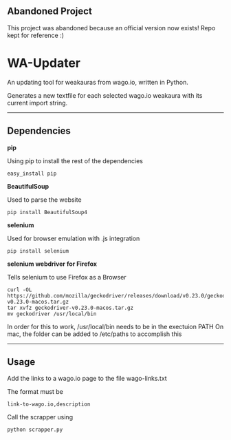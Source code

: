 ## Abandoned Project

This project was abandoned because an official version now exists! Repo kept for reference :)

# WA-Updater

An updating tool for weakauras from wago.io,
written in Python.

Generates a new textfile for each selected wago.io weakaura
with its current import string.

---

## Dependencies

**pip**

Using pip to install the rest of the dependencies

    easy_install pip

**BeautifulSoup**

Used to parse the website

    pip install BeautifulSoup4

**selenium**

Used for browser emulation with .js integration

    pip install selenium

**selenium webdriver for Firefox**

Tells selenium to use Firefox as a Browser

    curl -OL https://github.com/mozilla/geckodriver/releases/download/v0.23.0/geckodriver-v0.23.0-macos.tar.gz 
    tar xvfz geckodriver-v0.23.0-macos.tar.gz
    mv geckodriver /usr/local/bin

In order for this to work, /usr/local/bin needs to be in the exectuion PATH
On mac, the folder can be added to /etc/paths to accomplish this

---

## Usage

Add the links to a wago.io page to the file wago-links.txt

The format must be

    link-to-wago.io,description

Call the scrapper using

    python scrapper.py
